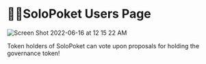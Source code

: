 # 👨‍💻SoloPoket Users Page

![Screen Shot 2022-06-16 at 12 15 22 AM](https://user-images.githubusercontent.com/73257550/173990032-1545a1b0-1300-49df-aa9f-44c3887d3d59.png)

Token holders of SoloPoket can vote upon proposals for holding the governance token!
